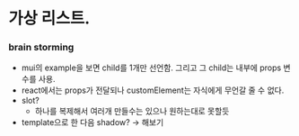 # 가상 리스트.

### brain storming
  - mui의 example을 보면 child를 1개만 선언함. 그리고 그 child는 내부에 props 변수를 사용.
  - react에서는 props가 전달되나 customElement는 자식에게 무언갈 줄 수 없다.
  - slot?
    - 하나를 복제해서 여러개 만들수는 있으나 원하는대로 못할듯
  - template으로 한 다음 shadow? -> 해보기
